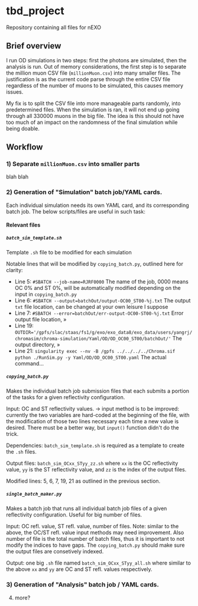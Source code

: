 # tbd_project

Repository containing all files for nEXO

## Brief overview

I run OD simulations in two steps: first the photons are simulated, then the analysis is run. Out of memory considerations, the first step is to separate the million muon CSV file (```millionMuon.csv```) into many smaller files. The justification is as the current code parse through the entire CSV file regardless of the number of muons to be simulated, this causes memory issues.

My fix is to split the CSV file into more manageable parts randomly, into predetermined files. When the simulation is ran, it will not end up going through all 330000 muons in the big file. The idea is this should not have too much of an impact on the randomness of the final simulation while being doable.

## Workflow

### 1) Separate ```millionMuon.csv``` into smaller parts

blah blah


### 2) Generation of "Simulation" batch job/YAML cards.

Each individual simulation needs its own YAML card, and its corresponding batch job. The below scripts/files are useful in such task:

#### Relevant files

##### ```batch_sim_template.sh``` 

Template ```.sh``` file to be modified for each simulation

Notable lines that will be modified by ```copying_batch.py```, outlined here for clarity:
- Line 5: ```#SBATCH --job-name=RJRF0000``` The name of the job, 0000 means OC 0% and ST 0%, will be automatically modified depending on the input in ```copying_batch.py``` 
- Line 6: ```#SBATCH --output=batchOut/output-OC00_ST00-%j.txt``` The output ```txt``` file location, can be changed at your own leisure I suppose
- Line 7: ```#SBATCH --error=batchOut/err-output-OC00-ST00-%j.txt``` Error output file location, »
- Line 19: ```OUTDIR='/gpfs/slac/staas/fs1/g/exo/exo_data8/exo_data/users/yangrj/chromasim/chroma-simulation/Yaml/OD/OD_OC00_ST00/batchOut/'``` The output directory, »
- Line 21: ```singularity exec --nv -B /gpfs ../../../../Chroma.sif python ./RunSim.py -y Yaml/OD/OD_OC00_ST00.yaml``` The actual command...

##### ```copying_batch.py```

Makes the individual batch job submission files that each submits a portion of the tasks for a given reflectivity configuration.

Input: OC and ST reflectivity values. -> input method is to be improved: currently the two variables are hard-coded at the beginning of the file, with the modification of those two lines necessary each time a new value is desired. There must be a better way, but ```input()``` function didn't do the trick.

Dependencies: ```batch_sim_template.sh``` is required as a template to create the ```.sh``` files.

Output files: ```batch_sim_OCxx_STyy_zz.sh``` where ```xx``` is the OC reflectivity value, ```yy``` is the ST reflectivity value, and ```zz``` is the index of the output files.

Modified lines: 5, 6, 7, 19, 21 as outlined in the previous section.

##### ```single_batch_maker.py```

Makes a batch job that runs all individual batch job files of a given reflectivity configuration. Useful for big number of files.

Input: OC refl. value, ST refl. value, number of files. Note: similar to the above, the OC/ST refl. value input methods may need improvement. Also number of file is the total number of batch files, thus it is important to not modify the indices to have gaps. The ```copying_batch.py``` should make sure the output files are consetively indexed.

Output: one big ```.sh``` file named ```batch_sim_OCxx_STyy_all.sh``` where similar to the above ```xx``` and ```yy``` are OC and ST refl. values respectively.

### 3) Generation of "Analysis" batch job / YAML cards.
4) more?


